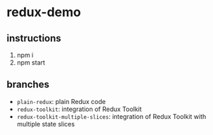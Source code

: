 # redux-demo

## instructions

1. npm i
2. npm start

## branches

- `plain-redux`: plain Redux code
- `redux-toolkit`: integration of Redux Toolkit
- `redux-toolkit-multiple-slices`: integration of Redux Toolkit with multiple state slices